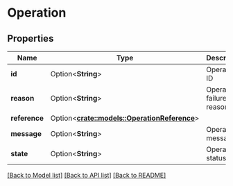 # Operation

## Properties

Name | Type | Description | Notes
------------ | ------------- | ------------- | -------------
**id** | Option<**String**> | Operation ID | [optional][readonly]
**reason** | Option<**String**> | Operation failure reason | [optional][readonly]
**reference** | Option<[**crate::models::OperationReference**](operation_reference.md)> |  | [optional]
**message** | Option<**String**> | Operation message | [optional][readonly]
**state** | Option<**String**> | Operation status | [optional][readonly]

[[Back to Model list]](../README.md#documentation-for-models) [[Back to API list]](../README.md#documentation-for-api-endpoints) [[Back to README]](../README.md)


